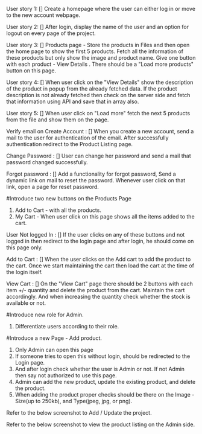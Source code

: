 User story 1: []
  Create a homepage where the user can either log in or move to the new account webpage.

User story 2: []
  After login, display the name of the user and an option for logout on every page of the project.

User story 3: []
  Products page - Store the products in Files and then open the home page to show the first 5 products. Fetch all the information of these products but only show the image and product name. Give one button with each product - View Details . There should be a "Load more products" button on this page.

User story 4: []
  When user click on the "View Details" show the description of the product in popup from the already fetched data. If the product description is not already fetched then check on the server side and fetch that information using API and save that in array also.

User story 5: []
  When user click on "Load more" fetch the next 5 products from the file and show them on the page.

<!-- ************************************************************************************************************* -->
Verify email on Create Account : []
  When you create a new account, send a mail to the user for authentication of the email. After successfully authentication redirect to the Product Listing page.

Change Password : []
  User can change her password and send a mail that password changed successfully.

Forgot password : []
  Add a functionality for forgot password, Send a dynamic link on mail to reset the password.
  Whenever user click on that link, open a page for reset password.
<!-- ************************************************************************************************************* -->
#Introduce two new buttons on the Products Page
1. Add to Cart - with all the products.
2. My Cart - When user click on this page shows all the items added to the cart.

User Not logged In : []
  If the user clicks on any of these buttons and not logged in then redirect to the login page and after login, he should come on this page only.

Add to Cart : []
  When the user clicks on the Add cart to add the product to the cart.
  Once we start maintaining the cart then load the cart at the time of the login itself.

View Cart : []
  On the "View Cart" page there should be 2 buttons with each item +/- quantity and delete the product from the cart.
  Maintain the cart accordingly.
  And when increasing the quantity check whether the stock is available or not.
<!-- ************************************************************************************************************* -->
#Introduce new role for Admin.
1. Differentiate users according to their role.

#Introduce a new Page - Add product.
1. Only Admin can open this page
2. If someone tries to open this without login, should be redirected to the Login page.
3. And after login check whether the user is Admin or not. If not Admin then say not authorized to use this page.
4. Admin can add the new product, update the existing product, and delete the product.
5. When adding the product proper checks should be there on the Image - Size(up to 250kb), and Type(jpeg, jpg, or png).

Refer to the below screenshot to Add / Update the project.

Refer to the below screenshot to view the product listing on the Admin side.

<!-- ************************************************************************************************************* -->
